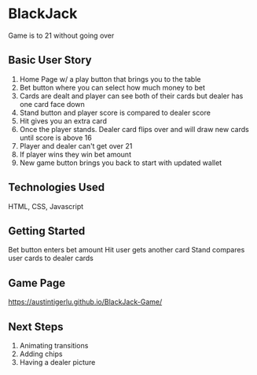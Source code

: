 # BlackJack
Game is to 21 without going over

## Basic User Story
1. Home Page w/ a play button that brings you to the table
2. Bet button where you can select how much money to bet
3. Cards are dealt and player can see both of their cards but dealer has one card face down
4. Stand button and player score is compared to dealer score
5. Hit gives you an extra card
6. Once the player stands. Dealer card flips over and will draw new cards until score is above 16
7. Player and dealer can't get over 21 
8. If player wins they win bet amount
9. New game button brings you back to start with updated wallet

## Technologies Used
HTML, CSS, Javascript

## Getting Started
Bet button enters bet amount
Hit user gets another card
Stand compares user cards to dealer cards

## Game Page
https://austintigerlu.github.io/BlackJack-Game/

## Next Steps
1. Animating transitions
2. Adding chips
3. Having a dealer picture
